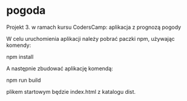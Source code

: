 # pogoda
Projekt 3. w ramach kursu CodersCamp: aplikacja z prognozą pogody


W celu uruchomienia aplikacji należy pobrać paczki npm, używając komendy: 

npm install 

A następnie zbudować aplikację komendą: 

npm run build

plikem startowym będzie index.html z katalogu dist.